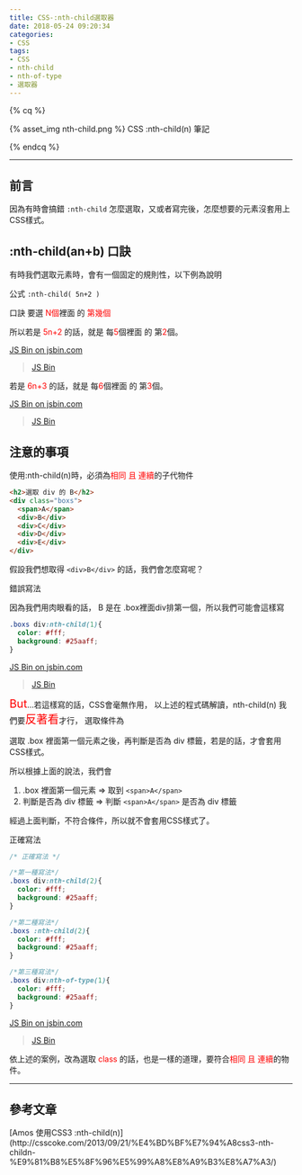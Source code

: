 ```yaml
---
title: CSS-:nth-child選取器
date: 2018-05-24 09:20:34
categories:
- CSS
tags:
- CSS
- nth-child
- nth-of-type
- 選取器
---
```


{% cq %}

{% asset_img nth-child.png %}
CSS :nth-child(n) 筆記

{% endcq %}

<!-- more -->
***

## 前言

因為有時會搞錯 `:nth-child` 怎麼選取，又或者寫完後，怎麼想要的元素沒套用上CSS樣式。


## :nth-child(an+b) 口訣

有時我們選取元素時，會有一個固定的規則性，以下例為說明

<span id="inline-blue">公式</span> `:nth-child( 5n+2 )`

<span id="inline-blue">口訣</span> 要選 <font color="red">N個</font>裡面 的 <font color="red">第幾個</font>


所以若是 <font color="red">5n+2</font> 的話，就是 每<font color="red">5</font>個裡面 的 第<font color="red">2</font>個。

<a class="jsbin-embed" href="http://jsbin.com/xizozalino/2/embed?output">JS Bin on jsbin.com</a><script src="http://static.jsbin.com/js/embed.min.js?4.1.4"></script>

> [JS Bin](http://jsbin.com/xizozalino/edit?html,css,output)

若是 <font color="red">6n+3</font> 的話，就是 每<font color="red">6</font>個裡面 的 第<font color="red">3</font>個。

<a class="jsbin-embed" href="http://jsbin.com/kapukikilo/1/embed?output">JS Bin on jsbin.com</a><script src="http://static.jsbin.com/js/embed.min.js?4.1.4"></script>

> [JS Bin](http://jsbin.com/kapukikilo/1/edit?html,css,output)


## 注意的事項

使用:nth-child(n)時，必須為<font color="red">相同 且 連續</font>的子代物件

``` html
<h2>選取 div 的 B</h2>
<div class="boxs">
  <span>A</span>
  <div>B</div>
  <div>C</div>
  <div>D</div>
  <div>E</div>
</div>
```
假設我們想取得 `<div>B</div>` 的話，我們會怎麼寫呢？

<span id="inline-yellow">錯誤寫法</span>

因為我們用肉眼看的話， B 是在 .box裡面div排第一個，所以我們可能會這樣寫

``` css
.boxs div:nth-child(1){
  color: #fff;
  background: #25aaff;
}
```


<a class="jsbin-embed" href="http://jsbin.com/zekemopini/1/embed?css,output">JS Bin on jsbin.com</a><script src="http://static.jsbin.com/js/embed.min.js?4.1.4"></script>

>[JS Bin](http://jsbin.com/zekemopini/1/edit?html,css,output)

<font style="color:#f00;font-size:20px;">But</font>...若這樣寫的話，CSS會毫無作用，
以上述的程式碼解讀，nth-child(n) 我們要<font style="color:#f00;font-size:20px;">反著看</font>才行，
選取條件為

選取 .box 裡面第一個元素之後，再判斷是否為 div 標籤，若是的話，才會套用CSS樣式。

所以根據上面的說法，我們會

1. .box 裡面第一個元素 => 取到 `<span>A</span>`
2. 判斷是否為 div 標籤 => 判斷 `<span>A</span>` 是否為 div 標籤

經過上面判斷，不符合條件，所以就不會套用CSS樣式了。

<span id="inline-green">正確寫法</span>

``` css
/* 正確寫法 */

/*第一種寫法*/
.boxs div:nth-child(2){
  color: #fff;
  background: #25aaff;
}

/*第二種寫法*/
.boxs :nth-child(2){
  color: #fff;
  background: #25aaff;
}

/*第三種寫法*/
.boxs div:nth-of-type(1){
  color: #fff;
  background: #25aaff;
}
```

<a class="jsbin-embed" href="http://jsbin.com/vemawayele/1/embed?css,output">JS Bin on jsbin.com</a><script src="http://static.jsbin.com/js/embed.min.js?4.1.4"></script>

> [JS Bin](http://jsbin.com/vemawayele/1/edit?html,css,output)


<div class="note warning">依上述的案例，改為選取 <font color="red">class</font> 的話，也是一樣的道理，要符合<font color="red">相同 且 連續</font>的物件。</div>

***

## 參考文章

<div class="note info">[Amos 使用CSS3 :nth-child(n)](http://csscoke.com/2013/09/21/%E4%BD%BF%E7%94%A8css3-nth-childn-%E9%81%B8%E5%8F%96%E5%99%A8%E8%A9%B3%E8%A7%A3/)</div>